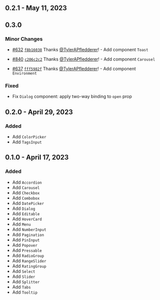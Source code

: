 ## 0.2.1 - May 11, 2023

## 0.3.0

### Minor Changes

- [#632](https://github.com/chakra-ui/ark/pull/632) [`f8b16038`](https://github.com/chakra-ui/ark/commit/f8b16038fd7198b3f2824572e77009eecdfdeee7) Thanks [@TylerAPfledderer](https://github.com/TylerAPfledderer)! - Add component `Toast`

- [#840](https://github.com/chakra-ui/ark/pull/840) [`c206c2c2`](https://github.com/chakra-ui/ark/commit/c206c2c20be8189a81a27ed462dfbb687d0a8995) Thanks [@TylerAPfledderer](https://github.com/TylerAPfledderer)! - Add component `Carousel`

- [#637](https://github.com/chakra-ui/ark/pull/637) [`fff5982f`](https://github.com/chakra-ui/ark/commit/fff5982f0a2e5232d96eb6455647650e646f32a5) Thanks [@TylerAPfledderer](https://github.com/TylerAPfledderer)! - Add component `Environment`

### Fixed

- Fix `Dialog` component: apply two-way binding to `open` prop

## 0.2.0 - April 29, 2023

### Added

- Add `ColorPicker`
- Add `TagsInput`

## 0.1.0 - April 17, 2023

### Added

- Add `Accordion`
- Add `Carousel`
- Add `Checkbox`
- Add `Combobox`
- Add `DatePicker`
- Add `Dialog`
- Add `Editable`
- Add `HoverCard`
- Add `Menu`
- Add `NumberInput`
- Add `Pagination`
- Add `PinInput`
- Add `Popover`
- Add `Pressable`
- Add `RadioGroup`
- Add `RangeSlider`
- Add `RatingGroup`
- Add `Select`
- Add `Slider`
- Add `Splitter`
- Add `Tabs`
- Add `Tooltip`
